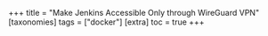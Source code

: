 +++
title = "Make Jenkins Accessible Only through WireGuard VPN"
[taxonomies]
  tags = ["docker"]
[extra]
  toc = true
+++
